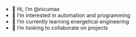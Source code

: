 - 👋 Hi, I’m @nicumax
- 👀 I’m interested in automation and programming
- 🌱 I’m currently learning energetical engineering
- 💞️ I’m looking to collaborate on projects


<!---
nicumax/nicumax is a ✨ special ✨ repository because its `README.md` (this file) appears on your GitHub profile.
You can click the Preview link to take a look at your changes.
--->
